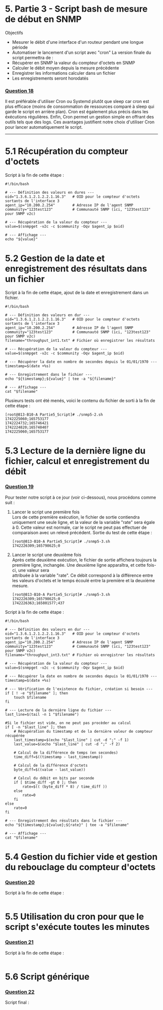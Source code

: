 # 5. Partie 3 - Script bash de mesure de début en SNMP
Objectifs
- Mesurer le débit d'une interface d'un routeur pendant une longue période
- Automatiser le lancement d'un script avec "cron"
La version finale du script permettra de :
- Récupérer en SNMP la valeur du compteur d'octets en SNMP
- Calculer le débit moyen depuis la mesure précèdente
- Enregistrer les informations calculer dans un fichier
- Les enregistrements seront horodatés


### <u> Question 18 </u>
Il est préférable d'utiliser Cron ou Systemd plutôt que sleep car cron est plus efficace (moins de consommation de ressources comparé à sleep qui garde le script en arrière plan). Cron est également plus précis dans les éxécutions régulières.
Enfin, Cron permet un gestion simple en offrant des outils tels que des logs. Ces avantages justifient notre choix d'utiliser Cron pour lancer automatiquement le script.

**************************************************
# 5.1 Récupération du compteur d'octets
Script à la fin de cette étape :
```
#!/bin/bash

# --- Définition des valeurs en dures ---
oid="1.3.6.1.2.1.2.2.1.16.3"   # OID pour le compteur d'octets sortants de l'interface 3
agent_ip="10.200.2.254"        # Adresse IP de l'agent SNMP
community="123test123"         # Communauté SNMP (ici, "123test123" pour SNMP v2c)

# --- Récupération de la valeur du compteur ---
value=$(snmpget -v2c -c $community -Oqv $agent_ip $oid)

# --- Affichage ---
echo "${value}"
```


# 5.2 Gestion de la date et enregistrement des résultats dans un fichier
Script à la fin de cette étape, ajout de la date et enregistrement dans un fichier.
```
#!/bin/bash

# --- Définition des valeurs en dur ---
oid="1.3.6.1.2.1.2.2.1.16.3"   # OID pour le compteur d'octets sortants de l'interface 3
agent_ip="10.200.2.254"        # Adresse IP de l'agent SNMP
community="123test123"         # Communauté SNMP (ici, "123test123" pour SNMP v2c)
filename="throughput_int1.txt" # Fichier où enregistrer les résultats

# --- Récupération de la valeur du compteur ---
value=$(snmpget -v2c -c $community -Oqv $agent_ip $oid)

# --- Récupérer la date en nombre de secondes depuis le 01/01/1970 ---
timestamp=$(date +%s)

# --- Enregistrement dans le fichier ---
echo "${timestamp};${value}" | tee -a "${filename}"

# --- Affichage ---
cat "$filename"
```
Plusieurs tests ont été menés, voici le contenu du fichier de sorti à la fin de cette étape :
```
[root@813-B10-A Partie5_Script]# ./snmp5-2.sh 
1742225060;165753177
1742224732;165746421
1742224820;165748407
1742225060;165753177
```


# 5.3 Lecture de la dernière ligne du fichier, calcul et enregistrement du débit
### <u> Question 19 </u>
Pour tester notre script à ce jour (voir ci-dessous), nous procédons comme suit :  
1) Lancer le script une première fois  
   Lors de cette première exécution, le fichier de sortie contiendra uniquement une seule ligne, et la valeur de la variable "rate" sera égale à 0. Cette valeur est 
   normale, car le script ne peut pas effectuer de comparaison avec un relevé précédent.
   Sortie du test de cette étape :
   ```
   [root@813-B10-A Partie5_Script]# ./snmp5-3.sh 
   1742226309;165798625;0
   ```

3) Lancer le script une deuxième fois  
   Après cette deuxième exécution, le fichier de sortie affichera toujours la première ligne, inchangée. Une deuxième ligne apparaîtra, et cette fois-ci, une valeur sera  
   attribuée à la variable "rate". Ce débit correspond à la différence entre les valeurs d'octets et le temps écoulé entre la première et la deuxième mesure.  
   ```
   [root@813-B10-A Partie5_Script]# ./snmp5-3.sh 
   1742226309;165798625;0
   1742226363;165801577;437
   ```

Script à la fin de cette étape :
```
#!/bin/bash

# --- Définition des valeurs en dur ---
oid="1.3.6.1.2.1.2.2.1.16.3"   # OID pour le compteur d'octets sortants de l'interface 3
agent_ip="10.200.2.254"        # Adresse IP de l'agent SNMP
community="123test123"         # Communauté SNMP (ici, "123test123" pour SNMP v2c)
filename="throughput_int3.txt" # Fichier où enregistrer les résultats

# --- Récupération de la valeur du compteur ---
value=$(snmpget -v2c -c $community -Oqv $agent_ip $oid)

# --- Récupérer la date en nombre de secondes depuis le 01/01/1970 ---
timestamp=$(date +%s)

# --- Vérification de l'existence du fichier, création si besoin ---
if [ ! -e "$filename" ]; then
    touch $filename
fi

# --- Lecture de la dernière ligne du fichier ---
last_line=$(tail -n 1 "$filename")

#Si le fichier est vide, on ne peut pas procèder au calcul
if [ -n "$last_line" ]; then
    # Récupération du timestamp et de la dernière valeur de compteur récupérée
    last_timestamp=$(echo "$last_line" | cut -d ";" -f 1)
    last_value=$(echo "$last_line" | cut -d ";" -f 2)

    # Calcul de la différence de temps (en secondes)
    time_diff=$((timestamp - last_timestamp))

    # Calcul de la différence d'octets
    byte_diff=$((value - last_value))

    # Calcul du débit en bits par seconde
    if [ $time_diff -gt 0 ]; then
        rate=$(( (byte_diff * 8) / time_diff ))
    else
        rate=0
    fi
else
    rate=0
fi

# --- Enregistrement des résultats dans le fichier ---
echo "${timestamp};${value};${rate}" | tee -a "$filename"

# --- Affichage ---
cat "$filename"
```

# 5.4 Gestion du fichier vide et gestion du rebouclage du compteur d'octets
### <u> Question 20 </u>

Script à la fin de cette étape :
```
```

# 5.5 Utilisation du cron pour que le script s'exécute toutes les minutes
### <u> Question 21 </u>

Script à la fin de cette étape :
```
```

# 5.6 Script générique
### <u> Question 22 </u>

Script final :
```
```
